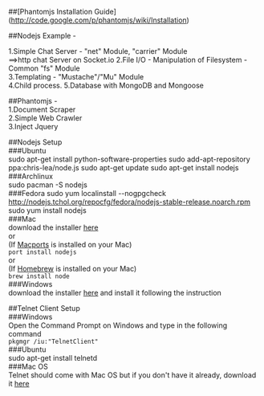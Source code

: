 ##[Phantomjs Installation Guide] (http://code.google.com/p/phantomjs/wiki/Installation)

##Nodejs Example -         

1.Simple Chat Server - "net" Module, "carrier" Module   
	 ==>http chat Server on Socket.io
2.File I/O - Manipulation of Filesystem - Common "fs" Module    
3.Templating - "Mustache"/"Mu" Module    
4.Child process.
5.Database with MongoDB and Mongoose

##Phantomjs -     
1.Document Scraper     
2.Simple Web Crawler   
3.Inject Jquery   

##Nodejs Setup   
###Ubuntu     
		 sudo apt-get install python-software-properties
		 sudo add-apt-repository ppa:chris-lea/node.js
		 sudo apt-get update
		 sudo apt-get install nodejs     
###Archlinux     
		 sudo pacman -S nodejs    
###Fedora
		 sudo yum localinstall --nogpgcheck http://nodejs.tchol.org/repocfg/fedora/nodejs-stable-release.noarch.rpm
		 sudo yum install nodejs      
###Mac    
download the installer [here](http://nodejs.org/dist/v0.6.8/node-v0.6.8.pkg)      
or      
(If [Macports](http://www.macports.org/) is installed on your Mac)      
`port install nodejs`       
or      
(If [Homebrew](http://mxcl.github.com/homebrew/) is installed on your Mac)     
`brew install node`        
###Windows     
download the installer [here](http://nodejs.org/dist/v0.6.8/node-v0.6.8.msi) and install it following the instruction    

##Telnet Client Setup     
###Windows    
Open the Command Prompt on Windows and type in the following command    
`pkgmgr /iu:"TelnetClient"`     
###Ubuntu    
		sudo apt-get install telnetd     
###Mac OS      
Telnet should come with Mac OS but if you don't have it already, download it [here](http://www.mactelnet.com/)    
   
